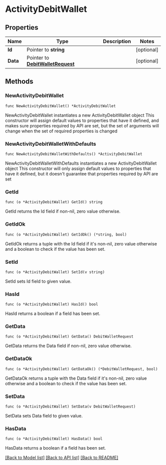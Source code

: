# ActivityDebitWallet

## Properties

Name | Type | Description | Notes
------------ | ------------- | ------------- | -------------
**Id** | Pointer to **string** |  | [optional] 
**Data** | Pointer to [**DebitWalletRequest**](DebitWalletRequest.md) |  | [optional] 

## Methods

### NewActivityDebitWallet

`func NewActivityDebitWallet() *ActivityDebitWallet`

NewActivityDebitWallet instantiates a new ActivityDebitWallet object
This constructor will assign default values to properties that have it defined,
and makes sure properties required by API are set, but the set of arguments
will change when the set of required properties is changed

### NewActivityDebitWalletWithDefaults

`func NewActivityDebitWalletWithDefaults() *ActivityDebitWallet`

NewActivityDebitWalletWithDefaults instantiates a new ActivityDebitWallet object
This constructor will only assign default values to properties that have it defined,
but it doesn't guarantee that properties required by API are set

### GetId

`func (o *ActivityDebitWallet) GetId() string`

GetId returns the Id field if non-nil, zero value otherwise.

### GetIdOk

`func (o *ActivityDebitWallet) GetIdOk() (*string, bool)`

GetIdOk returns a tuple with the Id field if it's non-nil, zero value otherwise
and a boolean to check if the value has been set.

### SetId

`func (o *ActivityDebitWallet) SetId(v string)`

SetId sets Id field to given value.

### HasId

`func (o *ActivityDebitWallet) HasId() bool`

HasId returns a boolean if a field has been set.

### GetData

`func (o *ActivityDebitWallet) GetData() DebitWalletRequest`

GetData returns the Data field if non-nil, zero value otherwise.

### GetDataOk

`func (o *ActivityDebitWallet) GetDataOk() (*DebitWalletRequest, bool)`

GetDataOk returns a tuple with the Data field if it's non-nil, zero value otherwise
and a boolean to check if the value has been set.

### SetData

`func (o *ActivityDebitWallet) SetData(v DebitWalletRequest)`

SetData sets Data field to given value.

### HasData

`func (o *ActivityDebitWallet) HasData() bool`

HasData returns a boolean if a field has been set.


[[Back to Model list]](../README.md#documentation-for-models) [[Back to API list]](../README.md#documentation-for-api-endpoints) [[Back to README]](../README.md)


